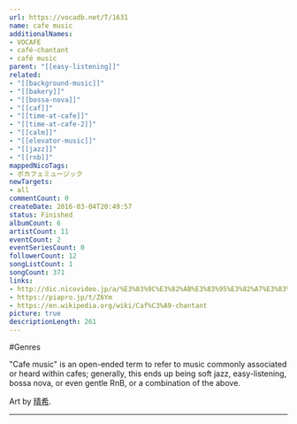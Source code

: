 ```yaml
---
url: https://vocadb.net/T/1631
name: cafe music
additionalNames: 
- VOCAFE
- café-chantant
- café music
parent: "[[easy-listening]]"
related:
- "[[background-music]]"
- "[[bakery]]"
- "[[bossa-nova]]"
- "[[caf]]"
- "[[time-at-cafe]]"
- "[[time-at-cafe-2]]"
- "[[calm]]"
- "[[elevator-music]]"
- "[[jazz]]"
- "[[rnb]]"
mappedNicoTags:
- ボカフェミュージック
newTargets:
- all
commentCount: 0
createDate: 2016-03-04T20:49:57
status: Finished
albumCount: 6
artistCount: 11
eventCount: 2
eventSeriesCount: 0
followerCount: 12
songListCount: 1
songCount: 371
links: 
- http://dic.nicovideo.jp/a/%E3%83%9C%E3%82%AB%E3%83%95%E3%82%A7%E3%83%9F%E3%83%A5%E3%83%BC%E3%82%B8%E3%83%83%E3%82%AF
- https://piapro.jp/t/Z6Ym
- https://en.wikipedia.org/wiki/Caf%C3%A9-chantant
picture: true
descriptionLength: 261
---
```


#Genres

"Cafe music" is an open-ended term to refer to music commonly associated or heard within cafes; generally, this ends up being soft jazz, easy-listening, bossa nova, or even gentle RnB, or a combination of the above.

Art by [晴希](https://piapro.jp/yakinasu0120).

---

